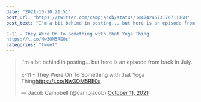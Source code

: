 ```yaml
---
date: "2021-10-10 21:51"
post_url: "https://twitter.com/campjacob/status/1447424673176711168"
post_text: "I'm a bit behind in posting... but here is an episode from back in July.

E-11 - They Were On To Something with that Yoga Thing
https://t.co/Nw3OM5RE0s"
categories: "tweet"
---
```


<blockquote class="twitter-tweet"><p lang="en" dir="ltr">I&#39;m a bit behind in posting... but here is an episode from back in July.<br><br>E-11 - They Were On To Something with that Yoga Thing<a href="https://t.co/Nw3OM5RE0s">https://t.co/Nw3OM5RE0s</a></p>&mdash; Jacob Campbell (@campjacob) <a href="https://twitter.com/campjacob/status/1447424673176711168?ref_src=twsrc%5Etfw">October 11, 2021</a></blockquote> <script async src="https://platform.twitter.com/widgets.js" charset="utf-8"></script> 
